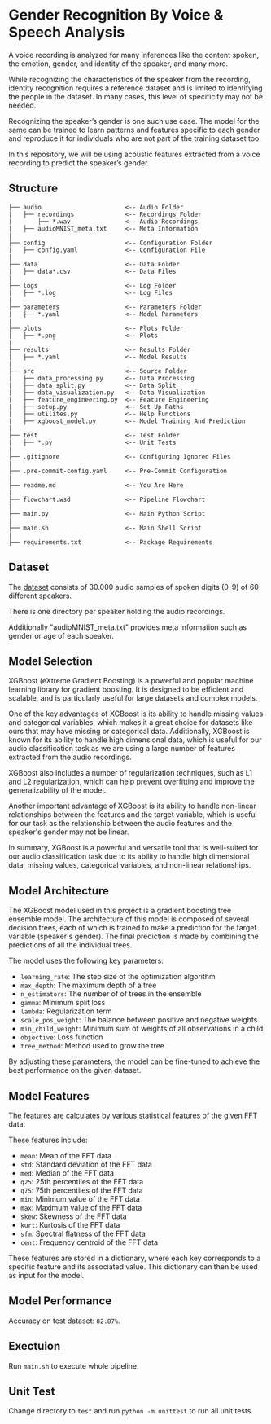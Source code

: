 # Gender Recognition By Voice & Speech Analysis
A voice recording is analyzed for many inferences like the content spoken, the emotion, gender, and identity of the speaker, and many more.

While recognizing the characteristics of the speaker from the recording, identity recognition requires a reference dataset and is limited to identifying the people in the dataset. In many cases, this level of specificity may not be needed.

Recognizing the speaker’s gender is one such use case. The model for the same can be trained to learn patterns and features specific to each gender and reproduce it for individuals who are not part of the training dataset too.

In this repository, we will be using acoustic features extracted from a voice recording to predict the speaker’s gender.

## Structure
```
├── audio                       <-- Audio Folder
|   ├── recordings              <-- Recordings Folder
|       ├── *.wav               <-- Audio Recordings
|   ├── audioMNIST_meta.txt     <-- Meta Information
|
├── config                      <-- Configuration Folder
|   ├── config.yaml             <-- Configuration File
|
├── data                        <-- Data Folder
|   ├── data*.csv               <-- Data Files
|
├── logs                        <-- Log Folder
|   ├── *.log                   <-- Log Files
|
├── parameters                  <-- Parameters Folder
|   ├── *.yaml                  <-- Model Parameters
|
├── plots                       <-- Plots Folder
|   ├── *.png                   <-- Plots
|
├── results                     <-- Results Folder
|   ├── *.yaml                  <-- Model Results
|
├── src                         <-- Source Folder
|   ├── data_processing.py      <-- Data Processing
|   ├── data_split.py           <-- Data Split
|   ├── data_visualization.py   <-- Data Visualization
|   ├── feature_engineering.py  <-- Feature Engineering
|   ├── setup.py                <-- Set Up Paths
|   ├── utilites.py             <-- Help Functions
|   ├── xgboost_model.py        <-- Model Training And Prediction
|
├── test                        <-- Test Folder
|   ├── *.py                    <-- Unit Tests
|
├── .gitignore                  <-- Configuring Ignored Files
|
├── .pre-commit-config.yaml     <-- Pre-Commit Configuration
|
├── readme.md                   <-- You Are Here
|
├── flowchart.wsd               <-- Pipeline Flowchart
|
├── main.py                     <-- Main Python Script
|
├── main.sh                     <-- Main Shell Script
|
├── requirements.txt            <-- Package Requirements
```

## Dataset
The [dataset](https://www.kaggle.com/datasets/primaryobjects/voicegender) consists of 30.000 audio samples of spoken digits (0-9) of 60 different speakers.

There is one directory per speaker holding the audio recordings.

Additionally "audioMNIST_meta.txt" provides meta information such as gender or age of each speaker.

## Model Selection
XGBoost (eXtreme Gradient Boosting) is a powerful and popular machine learning library for gradient boosting. It is designed to be efficient and scalable, and is particularly useful for large datasets and complex models.

One of the key advantages of XGBoost is its ability to handle missing values and categorical variables, which makes it a great choice for datasets like ours that may have missing or categorical data. Additionally, XGBoost is known for its ability to handle high dimensional data, which is useful for our audio classification task as we are using a large number of features extracted from the audio recordings.

XGBoost also includes a number of regularization techniques, such as L1 and L2 regularization, which can help prevent overfitting and improve the generalizability of the model.

Another important advantage of XGBoost is its ability to handle non-linear relationships between the features and the target variable, which is useful for our task as the relationship between the audio features and the speaker's gender may not be linear.

In summary, XGBoost is a powerful and versatile tool that is well-suited for our audio classification task due to its ability to handle high dimensional data, missing values, categorical variables, and non-linear relationships.

## Model Architecture
The XGBoost model used in this project is a gradient boosting tree ensemble model. The architecture of this model is composed of several decision trees, each of which is trained to make a prediction for the target variable (speaker's gender). The final prediction is made by combining the predictions of all the individual trees.

The model uses the following key parameters:

- `learning_rate`: The step size of the optimization algorithm
- `max_depth`: The maximum depth of a tree
- `n_estimators`: The number of of trees in the ensemble
- `gamma`: Minimum split loss
- `lambda`: Regularization term
- `scale_pos_weight`: The balance between positive and negative weights
- `min_child_weight`: Minimum sum of weights of all observations in a child
- `objective`: Loss function
- `tree_method`: Method used to grow the tree

By adjusting these parameters, the model can be fine-tuned to achieve the best performance on the given dataset.

## Model Features
The features are calculates by various statistical features of the given FFT data.

These features include:

- `mean`: Mean of the FFT data
- `std`: Standard deviation of the FFT data
- `med`: Median of the FFT data
- `q25`: 25th percentiles of the FFT data
- `q75`: 75th percentiles of the FFT data
- `min`: Minimum value of the FFT data
- `max`: Maximum value of the FFT data
- `skew`: Skewness of the FFT data
- `kurt`: Kurtosis of the FFT data
- `sfm`: Spectral flatness of the FFT data
- `cent`: Frequency centroid of the FFT data

These features are stored in a dictionary, where each key corresponds to a specific feature and its associated value. This dictionary can then be used as input for the model.

## Model Performance
Accuracy on test dataset: `82.87%`.

## Exectuion
Run `main.sh` to execute whole pipeline.

## Unit Test
Change directory to `test` and run `python -m unittest` to run all unit tests.
